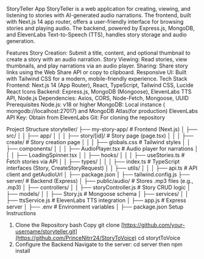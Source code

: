 StoryTeller App
StoryTeller is a web application for creating, viewing, and listening to stories with AI-generated audio narrations. The frontend, built with Next.js 14 app router, offers a user-friendly interface for browsing stories and playing audio. The backend, powered by Express.js, MongoDB, and ElevenLabs Text-to-Speech (TTS), handles story storage and audio generation.

Features
Story Creation: Submit a title, content, and optional thumbnail to create a story with an audio narration.
Story Viewing: Read stories, view thumbnails, and play narrations via an audio player.
Sharing: Share story links using the Web Share API or copy to clipboard.
Responsive UI: Built with Tailwind CSS for a modern, mobile-friendly experience.
Tech Stack
Frontend: Next.js 14 (App Router), React, TypeScript, Tailwind CSS, Lucide React Icons
Backend: Express.js, MongoDB (Mongoose), ElevenLabs TTS API, Node.js
Dependencies: Axios, CORS, Node-Fetch, Mongoose, UUID
Prerequisites
Node.js: v18 or higher
MongoDB: Local instance ( mongodb://localhost:27017) and MongoDB Atlas(for production)
ElevenLabs API Key: Obtain from ElevenLabs
Git: For cloning the repository

Project Structure
storyteller/
├── my-story-app/               # Frontend (Next.js)
│   ├── src/
│   │   ├── app/
│   │   │   ├── story/[id]/     # Story page (page.tsx)
│   │   │   ├── create/         # Story creation page
│   │   │   ├── globals.css     # Tailwind styles
│   │   ├── components/
│   │   │   ├── AudioPlayer.tsx # Audio player for narrations
│   │   │   ├── LoadingSpinner.tsx
│   │   ├── hooks/
│   │   │   ├── useStories.ts   # Fetch stories via API
│   │   ├── types/
│   │   │   ├── index.ts        # TypeScript interfaces (Story, CreateStoryRequest)
│   │   ├── utils/
│   │   │   ├── api.ts          # API client and getAudioUrl
│   ├── package.json
│   ├── tailwind.config.js
├── server/                     # Backend (Express)
│   ├── public/audio/           # Stores .mp3 files (e.g., <uuid>.mp3)
│   ├── controllers/
│   │   ├── storyController.js  # Story CRUD logic
│   ├── models/
│   │   ├── Story.js           # Mongoose schema
│   ├── services/
│   │   ├── ttsService.js       # ElevenLabs TTS integration
│   ├── app.js                  # Express server
│   ├── .env                    # Environment variables
│   ├── package.json
Setup Instructions
1. Clone the Repository
bash
Copy
git clone [https://github.com/your-username/storyteller.git](https://github.com/PrinceNitrr24/StoryToVoice)
cd storytToVoice
2. Configure the Backend
Navigate to the server:
cd server then npm install

